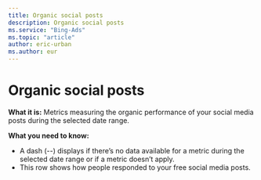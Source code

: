 ```yaml
---
title: Organic social posts
description: Organic social posts
ms.service: "Bing-Ads"
ms.topic: "article"
author: eric-urban
ms.author: eur
---
```


# Organic social posts

**What it is:** Metrics measuring the organic performance of your social media posts during the selected date range.

**What you need to know:**
- A dash (--) displays if there’s no data available for a metric during the selected date range or if a metric doesn’t apply.
- This row shows how people responded to your free social media posts.



